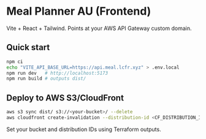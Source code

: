 # Meal Planner AU (Frontend)

Vite + React + Tailwind. Points at your AWS API Gateway custom domain.

## Quick start
```bash
npm ci
echo "VITE_API_BASE_URL=https://api.meal.lcfr.xyz" > .env.local
npm run dev   # http://localhost:5173
npm run build # outputs dist/
```

## Deploy to AWS S3/CloudFront
```bash
aws s3 sync dist/ s3://<your-bucket>/ --delete
aws cloudfront create-invalidation --distribution-id <CF_DISTRIBUTION_ID> --paths "/*"
```

Set your bucket and distribution IDs using Terraform outputs.
